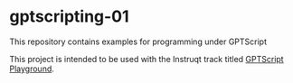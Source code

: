 # gptscripting-01
This repository contains examples for programming under GPTScript

This project is intended to be used with the Instruqt track titled [GPTScript Playground](https://play.instruqt.com/embed/cogarttech/tracks/gptscript-playground?token=em_3VpxSY49wyt4neL_).
